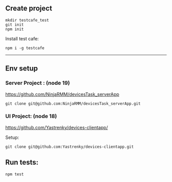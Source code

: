 
## Create project

```
mkdir testcafe_test
git init
npm init
```

Install test cafe:

`npm i -g testcafe`

-----

## Env setup 


### Server Project : (node 19)
https://github.com/NinjaRMM/devicesTask_serverApp

`git clone git@github.com:NinjaRMM/devicesTask_serverApp.git`


###  UI Project: (node 18)

https://github.com/Yastrenky/devices-clientapp/

Setup:

`git clone git@github.com:Yastrenky/devices-clientapp.git`

## Run tests:

`npm test`

